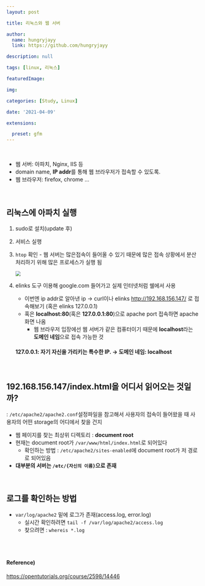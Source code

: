 ```yaml
---
layout: post

title: 리눅스와 웹 서버

author: 
  name: hungryjayy
  link: https://github.com/hungryjayy

description: null

tags: [linux, 리눅스]

featuredImage: 

img: 

categories: [Study, Linux]

date: '2021-04-09'

extensions:

  preset: gfm
---
```


<br>

* 웹 서버: 아파치, Nginx, IIS 등
* domain name, **IP addr**를 통해 웹 브라우저가 접속할 수 있도록.
* 웹 브라우저: firefox, chrome ...

<br>

## 리눅스에 아파치 실행

1. sudo로 설치(update 후)

2. 서비스 실행

3. `htop` 확인 - 웹 서버는 많은접속이 들어올 수 있기 때문에 많은 접속 상황에서 분산 처리하기 위해 많은 프로세스가 실행 됨

   <img src="https://hungryjayy.github.io/assets/img/Linux/htop.png" style="zoom:80%;" /> 

   

4. elinks 도구 이용해 google.com 들어가고 실제 인터넷처럼 쉘에서 사용 

   * 이번엔 ip addr로 알아낸 ip -> curl이나 elinks http://192.168.156.147/ 로 접속해보기 (혹은 elinks 127.0.0.1)
   * 혹은 **localhost:80**(혹은 **127.0.0.1:80**)으로 apache port 접속하면 apache 화면 나옴
     * 웹 브라우저 입장에선 웹 서버가 같은 컴퓨터이기 때문에 **localhost**라는 **도메인 네임**으로 접속 가능한 것

   #### 127.0.0.1: 자기 자신을 가리키는 특수한 IP. -> 도메인 네임: localhost

<br>

## 192.168.156.147/index.html을 어디서 읽어오는 것일까?

: `/etc/apache2/apache2.conf`설정파일을 참고해서 사용자의 접속이 들어왔을 때 사용자의 어떤 storage의 어디에서 찾을 건지

* 웹 페이지를 찾는 최상위 디렉토리 : **document root**
* 현재는 document root가  `/var/www/html/index.html`로 되어있다
  * 확인하는 방법 : `/etc/apache2/sites-enabled`에 document root가 저 경로로 되어있음
* **대부분의 서버는 `/etc/{자신의 이름}`으로 존재**

<br>

## 로그를 확인하는 방법

* `var/log/apache2` 밑에 로그가 존재(access.log, error.log)
  * 실시간 확인하려면 `tail -f /var/log/apache2/access.log`
  * 찾으려면 : `whereis *.log`

<br><br>

#### Reference)

https://opentutorials.org/course/2598/14446